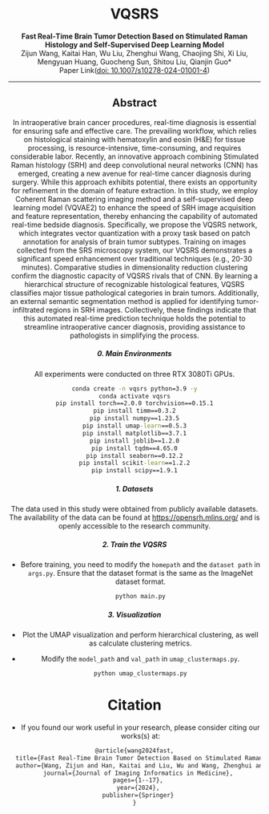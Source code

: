 <h1 align="center">VQSRS</h1>

<center>
    <b>Fast Real‑Time Brain Tumor Detection Based on Stimulated Raman Histology and Self‑Supervised Deep Learning Model</b>
</center>


<center>
    Zijun Wang, Kaitai Han, Wu Liu, Zhenghui Wang, Chaojing Shi, Xi Liu, Mengyuan Huang, Guocheng Sun, Shitou Liu, Qianjin Guo*
</centr>


<center>
Paper Link(<a href="https://doi.org/10.1007/s10278-024-01001-4">doi: 10.1007/s10278-024-01001-4</a>)
</center>


------

## Abstract

In intraoperative brain cancer procedures, real-time diagnosis is essential for ensuring safe and effective care. The prevailing workflow, which relies on histological staining with hematoxylin and eosin (H&E) for tissue processing, is resource-intensive, time-consuming, and requires considerable labor. Recently, an innovative approach combining Stimulated Raman histology (SRH) and deep convolutional neural networks (CNN) has emerged, creating a new avenue for real-time cancer diagnosis during surgery. While this approach exhibits potential, there exists an opportunity for refinement in the domain of feature extraction. In this study, we employ Coherent Raman scattering imaging method and a self-supervised deep learning model (VQVAE2) to enhance the speed of SRH image acquisition and feature representation, thereby enhancing the capability of automated real-time bedside diagnosis. Specifically, we propose the VQSRS network, which integrates vector quantization with a proxy task based on patch annotation for analysis of brain tumor subtypes. Training on images collected from the SRS microscopy system, our VQSRS demonstrates a significant speed enhancement over traditional techniques (e.g., 20-30 minutes). Comparative studies in dimensionality reduction clustering confirm the diagnostic capacity of VQSRS rivals that of CNN. By learning a hierarchical structure of recognizable histological features, VQSRS classifies major tissue pathological categories in brain tumors. Additionally, an external semantic segmentation method is applied for identifying tumor-infiltrated regions in SRH images. Collectively, these findings indicate that this automated real-time prediction technique holds the potential to streamline intraoperative cancer diagnosis, providing assistance to pathologists in simplifying the process.



##### 0. Main Environments

All experiments were conducted on three RTX 3080Ti GPUs.

```cmd
conda create -n vqsrs python=3.9 -y
conda activate vqsrs
pip install torch==2.0.0 torchvision==0.15.1
pip install timm==0.3.2
pip install numpy==1.23.5
pip install umap-learn==0.5.3
pip install matplotlib==3.7.1
pip install joblib==1.2.0
pip install tqdm==4.65.0
pip install seaborn==0.12.2
pip install scikit-learn==1.2.2
pip install scipy==1.9.1
```

##### 1. Datasets

The data used in this study were obtained from publicly available datasets. The availability of the data can be found at https://opensrh.mlins.org/ and is openly accessible to the research community.

##### 2. Train the VQSRS

- Before training, you need to modify the `homepath` and the `dataset path` in `args.py`. Ensure that the dataset format is the same as the ImageNet dataset format.

  ```cmd
  python main.py
  ```

##### 3. Visualization

- Plot the UMAP visualization and perform hierarchical clustering, as well as calculate clustering metrics.

- Modify the `model_path` and `val_path` in `umap_clustermaps.py`.

  ```
  python umap_clustermaps.py
  ```

# Citation

- If you found our work useful in your research, please consider citing our works(s) at:

```latex
@article{wang2024fast,
  title={Fast Real-Time Brain Tumor Detection Based on Stimulated Raman Histology and Self-Supervised Deep Learning Model},
  author={Wang, Zijun and Han, Kaitai and Liu, Wu and Wang, Zhenghui and Shi, Chaojing and Liu, Xi and Huang, Mengyuan and Sun, Guocheng and Liu, Shitou and Guo, Qianjin},
  journal={Journal of Imaging Informatics in Medicine},
  pages={1--17},
  year={2024},
  publisher={Springer}
}
```

